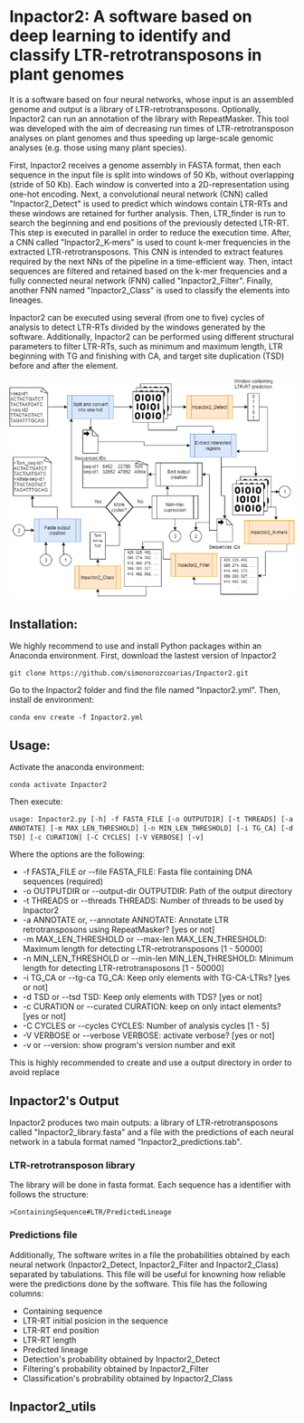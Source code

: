 # Inpactor2: A software based on deep learning to identify and classify LTR-retrotransposons in plant genomes
It is a software based on four neural networks, whose input is an assembled genome and output is a library of LTR-retrotransposons. Optionally, Inpactor2 can run an annotation of the library with RepeatMasker. This tool was developed with the aim of decreasing run times of LTR-retrotransposon analyses on plant genomes and thus speeding up large-scale genomic analyses (e.g. those using many plant species).

First, Inpactor2 receives a genome assembly in FASTA format, then each sequence in the input file is split into windows of 50 Kb, without overlapping (stride of 50 Kb). Each window is converted into a 2D-representation using one-hot encoding. Next, a  convolutional neural network (CNN) called "Inpactor2_Detect" is used to predict which windows contain LTR-RTs and these windows are retained for further analysis. Then, LTR_finder is run to search the beginning and end positions of the previously detected LTR-RT. This step is executed in parallel in order to reduce the execution time. After, a CNN called "Inpactor2_K-mers" is used to count k-mer frequencies in the extracted LTR-retrotransposons. This CNN is intended to extract features required by the next NNs of the pipeline in a time-efficient way. Then, intact sequences are filtered and retained based on the k-mer frequencies and a fully connected neural network (FNN) called "Inpactor2_Filter". Finally, another FNN named "Inpactor2_Class" is used to classify the elements into lineages. 

Inpactor2 can be executed using several (from one to five) cycles of analysis to detect LTR-RTs divided by the windows generated by the software. Additionally, Inpactor2 can be performed using different structural parameters to filter LTR-RTs, such as minimum and maximum length, LTR beginning with TG and finishing with CA, and target site duplication (TSD) before and after the element.

![alt text](https://github.com/simonorozcoarias/Inpactor2/blob/main/NN_architectures/Inpactor_structure.png)

## Installation:
We highly recommend to use and install Python packages within an Anaconda environment. First, download the lastest version of Inpactor2
```
git clone https://github.com/simonorozcoarias/Inpactor2.git
```
Go to the Inpactor2 folder and find the file named "Inpactor2.yml". Then, install de environment: 
```
conda env create -f Inpactor2.yml
```

## Usage:
Activate the anaconda environment:
```
conda activate Inpactor2
```
Then execute:
```
usage: Inpactor2.py [-h] -f FASTA_FILE [-o OUTPUTDIR] [-t THREADS] [-a ANNOTATE] [-m MAX_LEN_THRESHOLD] [-n MIN_LEN_THRESHOLD] [-i TG_CA] [-d TSD] [-c CURATION] [-C CYCLES] [-V VERBOSE] [-v]
```
Where the options are the following:
* -f FASTA_FILE or --file FASTA_FILE: Fasta file containing DNA sequences (required)
* -o OUTPUTDIR or --output-dir OUTPUTDIR: Path of the output directory
* -t THREADS or --threads THREADS: Number of threads to be used by Inpactor2
* -a ANNOTATE or, --annotate ANNOTATE: Annotate LTR retrotransposons using RepeatMasker? [yes or not]
* -m MAX_LEN_THRESHOLD or --max-len MAX_LEN_THRESHOLD: Maximum length for detecting LTR-retrotransposons [1 - 50000]
* -n MIN_LEN_THRESHOLD or --min-len MIN_LEN_THRESHOLD: Minimum length for detecting LTR-retrotransposons [1 - 50000]
* -i TG_CA or --tg-ca TG_CA: Keep only elements with TG-CA-LTRs? [yes or not]
* -d TSD or --tsd TSD: Keep only elements with TDS? [yes or not]
* -c CURATION or --curated CURATION: keep on only intact elements? [yes or not]
* -C CYCLES or --cycles CYCLES: Number of analysis cycles [1 - 5]
* -V VERBOSE or --verbose VERBOSE: activate verbose? [yes or not]
* -v or --version: show program's version number and exit

This is highly recommended to create and use a output directory in order to avoid replace

## Inpactor2's Output
Inpactor2 produces two main outputs: a library of LTR-retrotransposons called "Inpactor2_library.fasta" and a file with the predictions of each neural network in a tabula format named "Inpactor2_predictions.tab".

### LTR-retrotransposon library
The library will be done in fasta format. Each sequence has a identifier with follows the structure:
```
>ContainingSequence#LTR/PredictedLineage
```
### Predictions file
Additionally, The software writes in a file the probabilities obtained by each neural network (Inpactor2_Detect, Inpactor2_Filter and Inpactor2_Class) separated by tabulations. This file will be useful for knowning how reliable were the predictions done by the software. This file has the following columns:
* Containing sequence
* LTR-RT initial posicion in the sequence
* LTR-RT end position 
* LTR-RT length 
* Predicted lineage 
* Detection's probability obtained by Inpactor2_Detect
* Filtering's probability obtained by Inpactor2_Filter
* Classification's probrability obtained by Inpactor2_Class

## Inpactor2_utils
